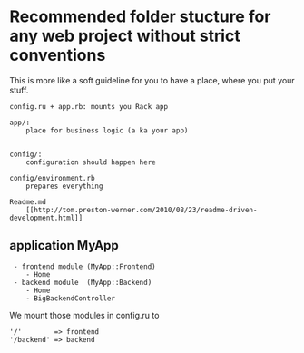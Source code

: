 
# Recommended folder stucture for any web project without strict conventions


This is more like a soft guideline for you to have a place, where you put your stuff.


    config.ru + app.rb: mounts you Rack app

    app/:
        place for business logic (a ka your app)


    config/:
        configuration should happen here

    config/environment.rb
        prepares everything

    Readme.md
        [[http://tom.preston-werner.com/2010/08/23/readme-driven-development.html]]


## application MyApp
     - frontend module (MyApp::Frontend)
        - Home
     - backend module  (MyApp::Backend)
        - Home
        - BigBackendController

We mount those modules in config.ru to

    '/'        => frontend
    '/backend' => backend
